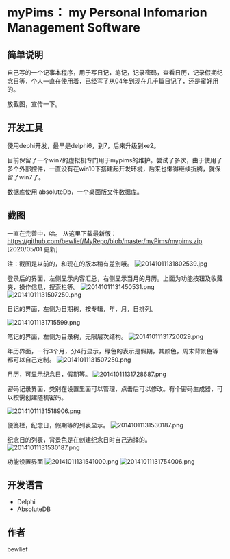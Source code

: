 # myPims： my Personal Infomarion Management Software
## 简单说明
自己写的一个记事本程序，用于写日记，笔记，记录密码，查看日历，记录假期纪念日等，个人一直在使用着，已经写了从04年到现在几千篇日记了，还是蛮好用的。

放截图，宣传一下。

## 开发工具
使用dephi开发，最早是delphi6，到7，后来升级到xe2。

目前保留了一个win7的虚拟机专门用于mypims的维护。尝试了多次，由于使用了多个外部控件，一直没有在win10下搭建起开发环境，后来也懒得继续折腾，就保留了win7了。

数据库使用 absoluteDb，一个桌面版文件数据库。

## 截图

一直在完善中，哈。 从这里下载最新版：https://github.com/bewlief/MyRepo/blob/master/myPims/mypims.zip [2020/05/01 更新]


注：截图是以前的，和现在的版本稍有差别哦。
![20141011131802539.jpg](20141011131802539.jpg)

登录后的界面，左侧显示内容汇总，右侧显示当月的月历。上面为功能按钮及收藏夹，操作信息，搜索栏等。
![20141011131450531.png](20141011131450531.png)
![20141011131507250.png](20141011131507250.png)

日记的界面，左侧为日期树，按专辑，年，月，日排列。

![20141011131715599.png](20141011131715599.png)


笔记的界面，左侧为目录树，无限层次结构。
![20141011131720029.png](20141011131720029.png)



年历界面，一行3个月，分4行显示，绿色的表示是假期，其颜色，周末背景色等都可以自己定制。
![20141011131507250.png](20141011131507250.png)


月历，可显示纪念日，假期等。
![20141011131728687.png](20141011131728687.png)



密码记录界面，类别在设置里面可以管理，点击后可以修改。有个密码生成器，可以按需创建随机密码。

![20141011131518906.png](20141011131518906.png)




便笺栏，纪念日，假期等的列表显示。
![20141011131530187.png](20141011131530187.png)


纪念日的列表，背景色是在创建纪念日时自己选择的。
![20141011131530187.png](20141011131530187.png)





功能设置界面
![20141011131541000.png](20141011131541000.png)
![20141011131754006.png](20141011131754006.png)

## 开发语言
+ Delphi
+ AbsoluteDB

## 作者
bewlief
